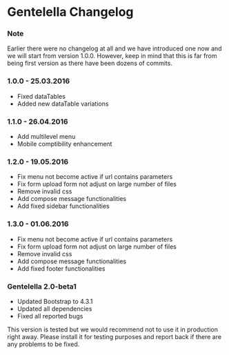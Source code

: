 # Gentelella Changelog

### Note

Earlier there were no changelog at all and we have introduced one now and we will start from version 1.0.0. However, keep in mind that this is far from being first version as there have been dozens of commits.

### 1.0.0 - 25.03.2016

* Fixed dataTables
* Added new dataTable variations

### 1.1.0 - 26.04.2016

* Add multilevel menu
* Mobile comptibility enhancement

### 1.2.0 - 19.05.2016

* Fix menu not become active if url contains parameters
* Fix form upload form not adjust on large number of files
* Remove invalid css
* Add compose message functionalities
* Add fixed sidebar functionalities

### 1.3.0 - 01.06.2016

* Fix menu not become active if url contains parameters
* Fix form upload form not adjust on large number of files
* Remove invalid css
* Add compose message functionalities
* Add fixed footer functionalities

### Gentelella 2.0-beta1

* Updated Bootstrap to 4.3.1
* Updated all dependencies
* Fixed all reported bugs

This version is tested but we would recommend not to use it in production right away. Please install it for testing purposes and report back if there are any problems to be fixed.
